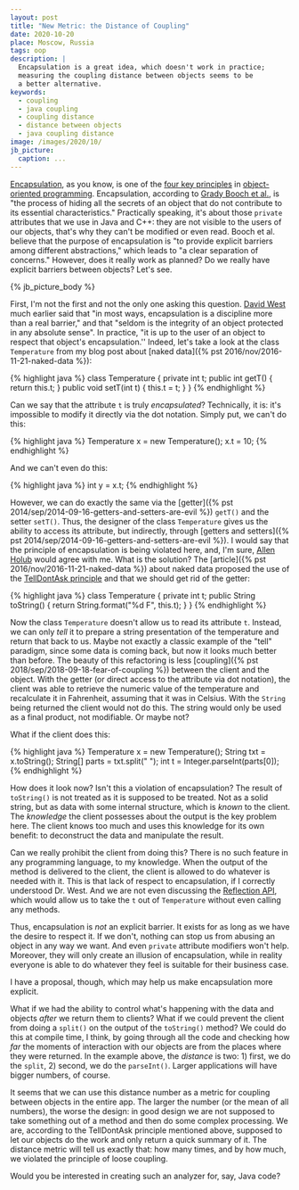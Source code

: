 ```yaml
---
layout: post
title: "New Metric: the Distance of Coupling"
date: 2020-10-20
place: Moscow, Russia
tags: oop
description: |
  Encapsulation is a great idea, which doesn't work in practice;
  measuring the coupling distance between objects seems to be
  a better alternative.
keywords:
  - coupling
  - java coupling
  - coupling distance
  - distance between objects
  - java coupling distance
image: /images/2020/10/
jb_picture:
  caption: ...
---
```


[Encapsulation](https://en.wikipedia.org/wiki/Encapsulation_%28computer_programming%29),
as you know, is one of the
[four key principles](https://www.indeed.com/career-advice/career-development/what-is-object-oriented-programming)
in [object-oriented programming](https://en.wikipedia.org/wiki/Object-oriented_programming).
Encapsulation, according to [Grady Booch et al.](https://amzn.to/3o7RnDZ),
is "the process of hiding all the secrets of an object
that do not contribute to its essential characteristics."
Practically speaking, it's about those `private`
attributes that we use in Java and C++: they are not visible to the users of
our objects, that's why they can't be modified or even read.
Booch et al. believe that the purpose of encapsulation is
"to provide explicit barriers among different abstractions,"
which leads to "a clear separation of concerns."
However, does it really work as planned? Do we really have
explicit barriers between objects? Let's see.

<!--more-->

{% jb_picture_body %}

First, I'm not the first and not the only one asking this question.
[David West](http://amzn.to/266oJr4) much earlier said that "in most ways,
encapsulation is a discipline more than a real barrier," and
that "seldom is the integrity of an object protected in any absolute sense".
In practice, "it is up to the user of an object to respect that object's encapsulation.''
Indeed, let's take a look at the class `Temperature` from my blog post
about [naked data]({% pst 2016/nov/2016-11-21-naked-data %}):

{% highlight java %}
class Temperature {
  private int t;
  public int getT() { return this.t; }
  public void setT(int t) { this.t = t; }
}
{% endhighlight %}

Can we say that the attribute `t` is truly _encapsulated_?
Technically, it is: it's impossible
to modify it directly via the dot notation.
Simply put, we can't do this:

{% highlight java %}
Temperature x = new Temperature();
x.t = 10;
{% endhighlight %}

And we can't even do this:

{% highlight java %}
int y = x.t;
{% endhighlight %}

However, we can do exactly the same via the
[getter]({% pst 2014/sep/2014-09-16-getters-and-setters-are-evil %}) `getT()`
and the setter `setT()`.
Thus, the designer of the class `Temperature` gives us the ability to access
its attribute, but indirectly, through
[getters and setters]({% pst 2014/sep/2014-09-16-getters-and-setters-are-evil %}).
I would say
that the principle of encapsulation is being violated here, and, I'm sure,
[Allen Holub](https://www.infoworld.com/article/2072302/more-on-getters-and-setters.html)
would agree with me. What is the solution? The [article]({% pst 2016/nov/2016-11-21-naked-data %})
about naked data
proposed the use of the [TellDontAsk principle](http://media.pragprog.com/articles/jan_03_enbug.pdf)
and that we should get rid of the getter:

{% highlight java %}
class Temperature {
  private int t;
  public String toString() {
    return String.format("%d F", this.t);
  }
}
{% endhighlight %}

Now the class `Temperature` doesn't allow us to read its attribute `t`.
Instead, we can only _tell_ it to prepare a string presentation of the temperature
and return that back to us. Maybe not exactly a classic example of the "tell" paradigm,
since some data is coming back, but now it looks much better than before. The beauty
of this refactoring is less [coupling]({% pst 2018/sep/2018-09-18-fear-of-coupling %})
between the client and the object. With
the getter (or direct access to the attribute via dot notation), the client
was able to retrieve the numeric value of the temperature and recalculate it
in Fahrenheit, assuming that it was in Celsius. With the `String` being
returned the client would not do this. The string would only be used as a final
product, not modifiable. Or maybe not?

What if the client does this:

{% highlight java %}
Temperature x = new Temperature();
String txt = x.toString();
String[] parts = txt.split(" ");
int t = Integer.parseInt(parts[0]);
{% endhighlight %}

How does it look now? Isn't this a violation of encapsulation?
The result of `toString()` is not treated
as it is supposed to be treated. Not as a solid string, but as data with
some internal structure, which is _known_ to the client. The _knowledge_ the
client possesses about the output is the key problem here. The client knows too
much and uses this knowledge for its own benefit: to deconstruct the
data and manipulate the result.

Can we really prohibit the client from doing this? There is no such feature
in any programming language, to my knowledge. When the output of the method
is delivered to the client, the client is allowed to do whatever is needed
with it. This is that lack of respect to encapsulation, if I correctly
understood Dr. West. And we are not even discussing
the [Reflection API](https://docs.oracle.com/javase/tutorial/reflect/), which
would allow us to take the `t` out of `Temperature` without even calling any methods.

Thus, encapsulation is _not_ an explicit barrier. It exists for as long as we have
the desire to respect it. If we don't, nothing can stop us from abusing an
object in any way we want. And even `private` attribute modifiers won't help.
Moreover, they will only create an illusion of encapsulation, while in reality
everyone is able to do whatever they feel is suitable for their business case.

I have a proposal, though, which may help us make
encapsulation more explicit.

What if we had the ability to control what's happening with the data
and objects _after_ we return them to clients? What if we could prevent the client
from doing a `split()` on the output of the `toString()` method? We could do this at compile time, I think,
by going through all the code and checking how _far_ the moments of interaction with our
objects are from the places where they were returned. In the example above,
the _distance_ is two: 1) first, we do the `split`, 2) second, we do the `parseInt()`.
Larger applications will have bigger numbers, of course.

It seems that we can use this distance number as a metric for coupling between objects
in the entire app. The larger the number (or the mean of all numbers), the
worse the design: in good design we are not supposed to take something
out of a method and then do some complex processing. We are, according to
the TellDontAsk principle mentioned above, supposed to let our objects do the work and only
return a quick summary of it. The distance metric will tell us exactly that:
how many times, and by how much, we violated the principle of loose coupling.

Would you be interested in creating such an analyzer for, say, Java code?

